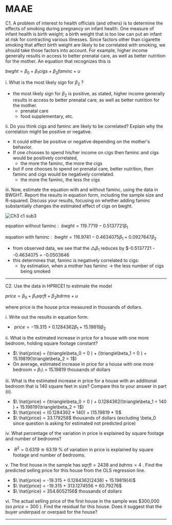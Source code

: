 # MAAE

C1.
A problem of interest to health officials (and others) is to determine the effects of smoking during pregnancy on infant health. One measure of infant health is birth weight; a birth weight that is too low can put an infant at risk for contracting various illnesses. Since factors other than cigarette smoking that affect birth weight are likely to be correlated with smoking, we should take those factors into account. For example, higher income generally results in access to better prenatal care, as well as better nutrition for the mother. An equation that recognizes this is

$bwght = \beta_0 + \beta_1 cigs + \beta_2 faminc + u$

i. What is the most likely sign for $\beta_2$ ?

- the most likely sign for $\beta_2$ is positive, as stated, higher income generally results in access to better prenatal care,
  as well as better nutrition for the mother. 
    - prenatal care
    - food supplementary, etc.

ii. Do you think cigs and faminc are likely to be correlated? Explain why the correlation might be positive or negative.

- It could either be positive or negative depending on the mother's behavior.
- If one chooses to spend his/her income on cigs then faminc and cigs would be positively correlated,
    - the more the faminc, the more the cigs   
- but if one chooses to spend on prenatal care, better nutrition, then faminc and cigs would be negatively correlated.
    - the more the faminc, the less the cigs

iii. Now, estimate the equation with and without faminc, using the data in BWGHT. Report the results in equation form, including the sample size and R-squared. 
Discuss your results, focusing on whether adding faminc substantially changes the estimated effect of cigs on bwght.

![Ch3 c1 sub3](https://user-images.githubusercontent.com/20382285/196757721-cd509c8d-0b9a-49d7-a45d-d530776af77f.JPG)

equation without faminc :
$\ bwght = 119.7719 - 0.5137721 \beta_1$

equation with faminc :
$\ bwght = 116.9741 - 0.4634075 \beta_1 + 0.0927647 \beta_2$

- from observed data, we see that the $\triangle \beta_1$ reduces by $-0.5137721 - -0.4634075 = -0.0503646
- this determines that, faminc is negatively correlated to cigs:
  - by estimation, when a mother has faminc -> the less number of cigs being smoked

-----------------------------------------------------------------------------------------------------------------------------

C2.
Use the data in HPRICE1 to estimate the model

$price = \beta_0 + \beta_1 sqrft + \beta_2 bdrms + u$

where price is the house price measured in thousands of dollars.

i. Write out the results in equation form.

- $\ price = -19.315 + 0.1284362 \beta_1 + 15.19819 \beta_2$

ii. What is the estimated increase in price for a house with one more bedroom, holding square footage constant?

- $\ \hat{price} = (\triangle\beta_0 = 0 ) + (\triangle\beta_1 = 0 ) + 15.19819(\triangle\beta_2 = 1$)
- On average, estimated increase in price for a house with one more bedroom = $\beta_1$\ 
    = 15.19819 thousands of dollars

iii. What is the estimated increase in price for a house with an additional bedroom that is 140 square feet in size? Compare this to your answer in part (ii).

- $\ \hat{price} = (\triangle\beta_0 = 0 ) + 0.1284362(\triangle\beta_1 = 140 ) + 15.19819(\triangle\beta_2 = 1$)
- $\ \hat{price} = (0.1284362 * 140) + (15.19819 * 1)$
- $\ \hat{price} = 33.179258$ thousands of dollars (excluding \beta_0 since question is asking for estimated not predicted price)

iv. What percentage of the variation in price is explained by square footage and number of bedrooms?

- $\ R^2 = 0.6319 \approxeq 63.19$ % of variation in price is explained by square footage and number of bedrooms. 

v. The first house in the sample has $sqrft = 2438$ and $bdrms = 4$ . Find the predicted selling price for this house from the OLS regression line.

- $\ \hat{price} = -19.315 + 0.1284362(2438) + 15.19819(4)$
- $\ \hat{price} = -19.315 + 313.1274556 + 60.79276$
- $\ \hat{price} = 354.6052156$ thousands of dollars

vi. The actual selling price of the first house in the sample was $300,000 (so $price = 300$ ). Find the residual for this house. Does it suggest that the buyer underpaid or overpaid for the house?



-----------------------------------------------------------------------------------------------------------------------------
